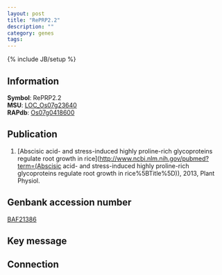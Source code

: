 ```yaml
---
layout: post
title: "RePRP2.2"
description: ""
category: genes
tags: 
---
```

{% include JB/setup %}

## Information
__Symbol__: RePRP2.2  
__MSU__: [LOC_Os07g23640](http://rice.plantbiology.msu.edu/cgi-bin/ORF_infopage.cgi?orf=LOC_Os07g23640)  
__RAPdb__: [Os07g0418600](http://rapdb.dna.affrc.go.jp/viewer/gbrowse_details/irgsp1?name=Os07g0418600)  

## Publication
1. [Abscisic acid- and stress-induced highly proline-rich glycoproteins regulate root growth in rice](http://www.ncbi.nlm.nih.gov/pubmed?term=(Abscisic acid- and stress-induced highly proline-rich glycoproteins regulate root growth in rice%5BTitle%5D)), 2013, Plant Physiol.

## Genbank accession number
[BAF21386](http://www.ncbi.nlm.nih.gov/nuccore/BAF21386)

## Key message

## Connection


